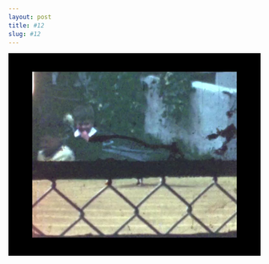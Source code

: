 ```yaml
---
layout: post
title: #12
slug: #12
---
```


<p class="description" style="text-align: justify;">
<img src="/assets/danilo-luna-archives-03.jpg" />
